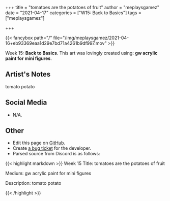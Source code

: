 +++
title =       "tomatoes are the potatoes of fruit"
author =      "meplaysgamez"
date =        "2021-04-17"
categories =  ["W15: Back to Basics"]
tags =        ["meplaysgamez"]

+++


{{< fancybox path="/" file="/img/meplaysgamez/2021-04-16+eb93369eaa1d29e7bd71a4261b9df997.mov" >}}


Week 15: **Back to Basics**. This art was lovingly created using: **gw acrylic paint for mini figures**.

## Artist's Notes

tomato potato

## Social Media

- N/A.

## Other

- Edit this page on [GitHub](https://github.com/teaminkling/web-refresh/edit/main/blog/content/blog/meplaysgamez-week-15-0547.md).
- Create [a bug ticket](https://github.com/teaminkling/web-refresh/issues/new?assignees=&labels=bug&template=problem-report.md&title=) for the developer.
- Parsed source from Discord is as follows:

{{< highlight markdown >}}
Week 15
Title: tomatoes are the potatoes of fruit

Medium: gw acrylic paint for mini figures

Description: tomato potato

{{< /highlight >}}